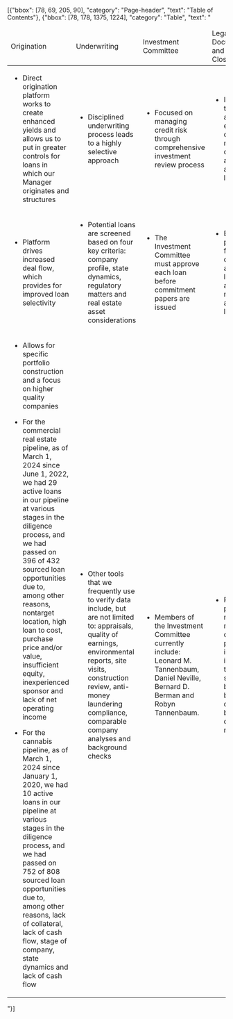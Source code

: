 [{"bbox": [78, 69, 205, 90], "category": "Page-header", "text": "Table of Contents"}, {"bbox": [78, 178, 1375, 1224], "category": "Table", "text": "<table><thead><tr><td>Origination</td><td>Underwriting</td><td>Investment Committee</td><td>Legal Documentation and Post-Closing</td></tr></thead><tbody><tr><td><ul><li>Direct origination platform works to create enhanced yields and allows us to put in greater controls for loans in which our Manager originates and structures</li></ul></td><td><ul><li>Disciplined underwriting process leads to a highly selective approach</li></ul></td><td><ul><li>Focused on managing credit risk through comprehensive investment review process</li></ul></td><td><ul><li>Investment team works alongside external counsel to negotiate credit agreements and collateral liens</li></ul></td></tr><tr><td><ul><li>Platform drives increased deal flow, which provides for improved loan selectivity</li></ul></td><td><ul><li>Potential loans are screened based on four key criteria: company profile, state dynamics, regulatory matters and real estate asset considerations</li></ul></td><td><ul><li>The Investment Committee must approve each loan before commitment papers are issued</li></ul></td><td><ul><li>Emphasis is placed on financial covenants and limitations on actions that may be adverse to lenders</li></ul></td></tr><tr><td><ul><li>Allows for specific portfolio construction and a focus on higher quality companies</li></ul><ul><li>For the commercial real estate pipeline, as of March 1, 2024 since June 1, 2022, we had 29 active loans in our pipeline at various stages in the diligence process, and we had passed on 396 of 432 sourced loan opportunities due to, among other reasons, nontarget location, high loan to cost, purchase price and/or value, insufficient equity, inexperienced sponsor and lack of net operating income</li></ul><ul><li>For the cannabis pipeline, as of March 1, 2024 since January 1, 2020, we had 10 active loans in our pipeline at various stages in the diligence process, and we had passed on 752 of 808 sourced loan opportunities due to, among other reasons, lack of collateral, lack of cash flow, stage of company, state dynamics and lack of cash flow</li></ul></td><td><ul><li>Other tools that we frequently use to verify data include, but are not limited to: appraisals, quality of earnings, environmental reports, site visits, construction review, anti-money laundering compliance, comparable company analyses and background checks</li></ul></td><td><ul><li>Members of the Investment Committee currently include: Leonard M. Tannenbaum, Daniel Neville, Bernard D. Berman and Robyn Tannenbaum.</li></ul></td><td><ul><li>Portfolio is proactively managed to monitor ongoing performance, in some instances, through seats on borrowers' boards of directors or board observer rights</li></ul></td></tr></tbody></table>"}]